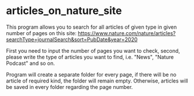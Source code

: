 # articles_on_nature_site

This program allows you to search for all articles of given type in given number of pages on this site: https://www.nature.com/nature/articles?searchType=journalSearch&sort=PubDate&year=2020

First you need to input the number of pages you want to check, second, please write the type of articles you want to find, i.e. "News", "Nature Podcast" and so on.

Program will create a separate folder for every page, if there will be no article of required kind, the folder will remain empty. 
Otherwise, articles will be saved in every folder regarding the page number.
